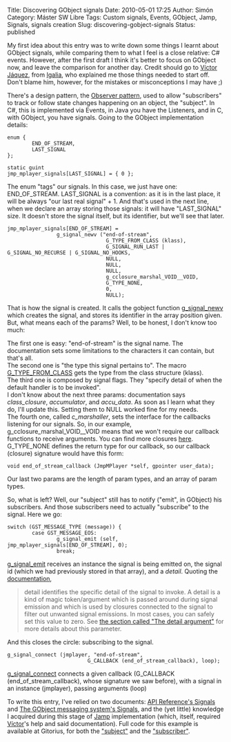 Title: Discovering GObject signals
Date: 2010-05-01 17:25
Author: Simón
Category: Máster SW Libre
Tags: Custom signals, Events, GObject, Jamp, Signals, signals creation
Slug: discovering-gobject-signals
Status: published

My first idea about this entry was to write down some things I learnt
about GObject signals, while comparing them to what I feel is a close
relative: C\# events. However, after the first draft I think it's better
to focus on GObject now, and leave the comparison for another day.
Credit should go to [Víctor Jáquez](http://blogs.igalia.com/vjaquez/),
from [Igalia](http://www.igalia.com/), who explained me those things
needed to start off. Don't blame him, however, for the mistakes or
misconceptions I may have ;)

There's a design pattern, the [Observer
pattern](http://en.wikipedia.org/wiki/Observer_pattern), used to allow
"subscribers" to track or follow state changes happening on an object,
the "subject". In C\#, this is implemented via Events, in Java you have
the Listeners, and in C, with GObject, you have signals. Going to the
GObject implementation details:

    enum {
            END_OF_STREAM,
            LAST_SIGNAL
    };

    static guint
    jmp_mplayer_signals[LAST_SIGNAL] = { 0 };

The enum "tags" our signals. In this case, we just have one:
END\_OF\_STREAM. LAST\_SIGNAL is a convention: as it is in the last
place, it will be always "our last real signal" + 1. And that's used in
the next line, when we declare an array storing those signals: it will
have "LAST\_SIGNAL" size. It doesn't store the signal itself, but its
identifier, but we'll see that later.

    jmp_mplayer_signals[END_OF_STREAM] =
                    g_signal_newv ("end-of-stream",
                                    G_TYPE_FROM_CLASS (klass),
                                    G_SIGNAL_RUN_LAST | G_SIGNAL_NO_RECURSE | G_SIGNAL_NO_HOOKS,
                                    NULL,
                                    NULL,
                                    NULL,
                                    g_cclosure_marshal_VOID__VOID,
                                    G_TYPE_NONE,
                                    0,
                                    NULL);

That is how the signal is created. It calls the gobject function
[g\_signal\_newv](http://library.gnome.org/devel/gobject/stable/gobject-Signals.html#g-signal-newv)
which creates the signal, and stores its identifier in the array
position given. But, what means each of the params? Well, to be honest,
I don't know too much:

The first one is easy: "end-of-stream" is the signal name. The
documentation sets some limitations to the characters it can contain,
but that's all.  
The second one is "the type this signal pertains to". The macro
[G\_TYPE\_FROM\_CLASS](http://library.gnome.org/devel/gobject/stable/gobject-Type-Information.html#G-TYPE-FROM-CLASS:CAPS)
gets the type from the class structure (klass).  
The third one is composed by signal flags. They "specify detail of when
the default handler is to be invoked".  
I don't know about the next three params: documentation says
*class\_closure*, *accumulator*, and *accu\_data*. As soon as I learn
what they do, I'll update this. Setting them to NULL worked fine for my
needs.  
The fourth one, called *c\_marshaller*, sets the interface for the
callbacks listening for our signals. So, in our example,
g\_cclosure\_marshal\_VOID\_\_VOID means that we won't require our
callback functions to receive arguments. You can find more closures
[here](http://library.gnome.org/devel/gobject/stable/gobject-Closures.html#g-cclosure-marshal-VOID--VOID).  
G\_TYPE\_NONE defines the return type for our callback, so our callback
(closure) signature would have this form:

    void end_of_stream_callback (JmpMPlayer *self, gpointer user_data);

Our last two params are the length of param types, and an array of param
types.

So, what is left? Well, our "subject" still has to notify ("emit", in
GObject) his subscribers. And those subscribers need to actually
"subscribe" to the signal. Here we go:

    switch (GST_MESSAGE_TYPE (message)) {
            case GST_MESSAGE_EOS:
                    g_signal_emit (self, jmp_mplayer_signals[END_OF_STREAM], 0);
                    break;

[g\_signal\_emit](http://library.gnome.org/devel/gobject/stable/gobject-Signals.html#g-signal-emit)
receives an instance the signal is being emitted on, the signal id
(which we had previously stored in that array), and a *detail*. Quoting
the
[documentation](http://library.gnome.org/devel/gobject/stable/signal.html),

> detail identifies the specific detail of the signal to invoke. A
> detail is a kind of magic token/argument which is passed around during
> signal emission and which is used by closures connected to the signal
> to filter out unwanted signal emissions. In most cases, you can safely
> set this value to zero. See [the section called "The detail
> argument"](http://library.gnome.org/devel/gobject/stable/signal.html#signal-detail)
> for more details about this parameter.

And this closes the circle: subscribing to the signal.

    g_signal_connect (jmplayer, "end-of-stream",
                              G_CALLBACK (end_of_stream_callback), loop);

[g\_signal\_connect](http://library.gnome.org/devel/gobject/stable/gobject-Signals.html#g-signal-connect)
connects a given callback (G\_CALLBACK (end\_of\_stream\_callback),
whose signature we saw before), with a signal in an instance (jmplayer),
passing arguments (loop)

To write this entry, I've relied on two documents: [API Reference's
Signals](http://library.gnome.org/devel/gobject/stable/gobject-Signals.html)
and [The GObject messaging system's
Signals](http://library.gnome.org/devel/gobject/stable/signal.html), and
the (yet little) knowledge I acquired during this stage of
[Jamp](http://gitorious.org/mswl2010/jamp) implementation (which,
itself, required [Víctor](http://blogs.igalia.com/vjaquez/)'s help and
said documentation). Full code for this example is available at
Gitorius, for both the
["subject"](http://gitorious.org/mswl2010/jamp/blobs/master/src/jmp-mplayer.c)
and the
["subscriber"](http://gitorious.org/mswl2010/jamp/blobs/master/test/jmplayer-test.c).
